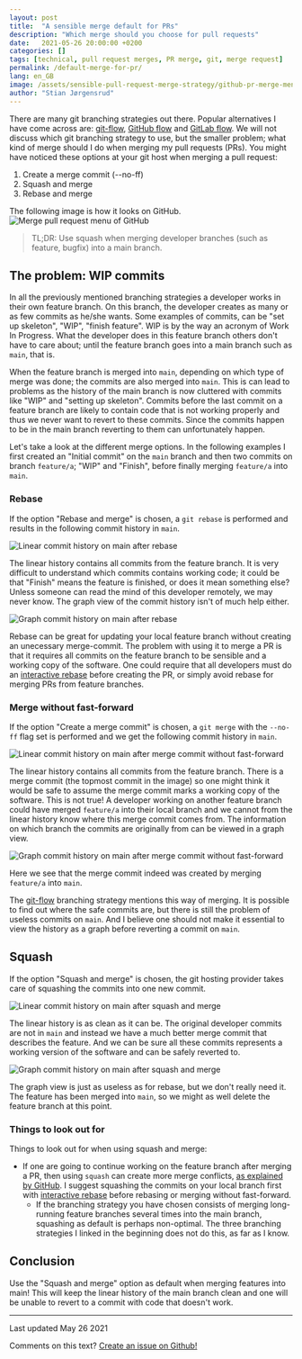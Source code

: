 ```yaml
---
layout: post
title:  "A sensible merge default for PRs"
description: "Which merge should you choose for pull requests"
date:   2021-05-26 20:00:00 +0200
categories: []
tags: [technical, pull request merges, PR merge, git, merge request]
permalink: /default-merge-for-pr/
lang: en_GB
image: /assets/sensible-pull-request-merge-strategy/github-pr-merge-menu.png
author: "Stian Jørgensrud"
---
```


There are many git branching strategies out there. Popular alternatives I have come across are: [git-flow](https://nvie.com/posts/a-successful-git-branching-model/), [GitHub flow](https://guides.github.com/introduction/flow/) and [GitLab flow](https://docs.gitlab.com/ee/topics/gitlab_flow.html). We will not discuss which git branching strategy to use, but the smaller problem; what kind of merge should I do when merging my pull requests (PRs). You might have noticed these options at your git host when merging a pull request:

1. Create a merge commit (--no-ff)
2. Squash and merge
3. Rebase and merge

The following image is how it looks on GitHub.
![Merge pull request menu of GitHub](../assets/sensible-pull-request-merge-strategy/github-pr-merge-menu.png)

> TL;DR: Use squash when merging developer branches (such as feature, bugfix) into a main branch.

## The problem: WIP commits

In all the previously mentioned branching strategies a developer works in their own feature branch. On this branch, the developer creates as many or as few commits as he/she wants. Some examples of commits, can be "set up skeleton", "WIP", "finish feature". WIP is by the way an acronym of Work In Progress. What the developer does in this feature branch others don't have to care about; until the feature branch goes into a main branch such as `main`, that is.

When the feature branch is merged into `main`, depending on which type of merge was done; the commits are also merged into `main`. This is can lead to problems as the history of the main branch is now cluttered with commits like "WIP" and "setting up skeleton". Commits before the last commit on a feature branch are likely to contain code that is not working properly and thus we never want to revert to these commits. Since the commits happen to be in the main branch reverting to them can unfortunately happen.

Let's take a look at the different merge options. In the following examples I first created an "Initial commit" on the `main` branch and then two commits on branch `feature/a`; "WIP" and "Finish", before finally merging `feature/a` into `main`.

### Rebase

If the option "Rebase and merge" is chosen, a `git rebase` is performed and results in the following commit history in `main`.

![Linear commit history on main after rebase](../assets/sensible-pull-request-merge-strategy/rebase.png)

The linear history contains all commits from the feature branch. It is very difficult to understand which commits contains working code; it could be that "Finish" means the feature is finished, or does it mean something else? Unless someone can read the mind of this developer remotely, we may never know. The graph view of the commit history isn't of much help either.

![Graph commit history on main after rebase](../assets/sensible-pull-request-merge-strategy/rebase-graph.png)

Rebase can be great for updating your local feature branch without creating an unecessary merge-commit. The problem with using it to merge a PR is that it requires all commits on the feature branch to be sensible and a working copy of the software. One could require that all developers must do an [interactive rebase](https://git-scm.com/docs/git-rebase#_interactive_mode) before creating the PR, or simply avoid rebase for merging PRs from feature branches.

### Merge without fast-forward

If the option "Create a merge commit" is chosen, a `git merge` with the `--no-ff` flag set is performed and we get the following commit history in `main`.

![Linear commit history on main after merge commit without fast-forward](../assets/sensible-pull-request-merge-strategy/merge-commit-no-ff.png)

The linear history contains all commits from the feature branch. There is a merge commit (the topmost commit in the image) so one might think it would be safe to assume the merge commit marks a working copy of the software. This is not true! A developer working on another feature branch could have merged `feature/a` into their local branch and we cannot from the linear history know where this merge commit comes from. The information on which branch the commits are originally from can be viewed in a graph view.

![Graph commit history on main after merge commit without fast-forward](../assets/sensible-pull-request-merge-strategy/merge-commit-no-ff-graph.png)

Here we see that the merge commit indeed was created by merging `feature/a` into `main`.

The [git-flow](https://nvie.com/posts/a-successful-git-branching-model/) branching strategy mentions this way of merging. It is possible to find out where the safe commits are, but there is still the problem of useless commits on `main`. And I believe one should not make it essential to view the history as a graph before reverting a commit on `main`.

## Squash

If the option "Squash and merge" is chosen, the git hosting provider takes care of squashing the commits into one new commit.

![Linear commit history on main after squash and merge](../assets/sensible-pull-request-merge-strategy/squash.png)

The linear history is as clean as it can be. The original developer commits are not in `main` and instead we have a much better merge commit that describes the feature. And we can be sure all these commits represents a working version of the software and can be safely reverted to.

![Graph commit history on main after squash and merge](../assets/sensible-pull-request-merge-strategy/squash-graph.png)

The graph view is just as useless as for rebase, but we don't really need it. The feature has been merged into `main`, so we might as well delete the feature branch at this point.

### Things to look out for

Things to look out for when using squash and merge:

- If one are going to continue working on the feature branch after merging a PR, then using `squash` can create more merge conflicts, [as explained by GitHub](https://docs.github.com/en/github/collaborating-with-pull-requests/incorporating-changes-from-a-pull-request/about-pull-request-merges#squashing-and-merging-a-long-running-branch). I suggest squashing the commits on your local branch first with [interactive rebase](https://git-scm.com/docs/git-rebase#_interactive_mode) before rebasing or merging without fast-forward.
  - If the branching strategy you have chosen consists of merging long-running feature branches several times into the main branch, squashing as default is perhaps non-optimal. The three branching strategies I linked in the beginning does not do this, as far as I know.

## Conclusion

Use the "Squash and merge" option as default when merging features into main! This will keep the linear history of the main branch clean and one will be unable to revert to a commit with code that doesn't work.

---
Last updated May 26 2021

Comments on this text? [Create an issue on Github!](https://github.com/Sti2nd/sti2nd.github.io/issues)
